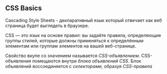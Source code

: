 CSS Basics
---
Cascading Style Sheets - декларативный язык который отвечает как веб страница будет выглядеть в браузере.

CSS — это язык на основе правил: вы задаёте правила, определяющие группы стилей, которые должны применяться к определённым элементам или группам элементов на вашей веб-странице.

Свойство вкупе со значением называется *CSS-объявлением*. CSS-объявления помещаются внутри *блока объявлений CSS*. Блок объявлений воссоединяется с *селекторами*, образуя *CSS-правила*
